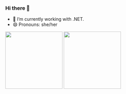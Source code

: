 ### Hi there 👋

- 🔭 I’m currently working with .NET.
- 😄 Pronouns: she/her

<div>
  <img src="https://github-readme-stats.vercel.app/api?username=thassya&show_icons=true&rank_icon=github&theme=buefy" height="180em">
  <img src="https://github-readme-stats.vercel.app/api/top-langs/?username=thassya&&hide=java,php,cmake&layout=compact" height="180em">
</div>

<!--- ##
<div>
  ![Snake animation](https://github.com/thassya/thassya/blob/output/github-contribution-grid-snake.svg)
</div>

---->

